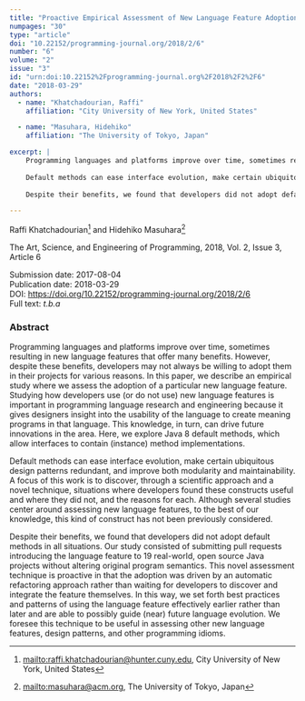 ```yaml
---
title: "Proactive Empirical Assessment of New Language Feature Adoption via Automated Refactoring: The Case of Java 8 Default Methods"
numpages: "30"
type: "article"
doi: "10.22152/programming-journal.org/2018/2/6"
number: "6"
volume: "2"
issue: "3"
id: "urn:doi:10.22152%2Fprogramming-journal.org%2F2018%2F2%2F6"
date: "2018-03-29"
authors: 
  - name: "Khatchadourian, Raffi"
    affiliation: "City University of New York, United States"

  - name: "Masuhara, Hidehiko"
    affiliation: "The University of Tokyo, Japan"

excerpt: |
    Programming languages and platforms improve over time, sometimes resulting in new language features that offer many benefits. However, despite these benefits, developers may not always be willing to adopt them in their projects for various reasons. In this paper, we describe an empirical study where we assess the adoption of a particular new language feature. Studying how developers use (or do not use) new language features is important in programming language research and engineering because it gives designers insight into the usability of the language to create meaning programs in that language. This knowledge, in turn, can drive future innovations in the area. Here, we explore Java 8 default methods, which allow interfaces to contain (instance) method implementations. 
    
    Default methods can ease interface evolution, make certain ubiquitous design patterns redundant, and improve both modularity and maintainability. A focus of this work is to discover, through a scientific approach and a novel technique, situations where developers found these constructs useful and where they did not, and the reasons for each. Although several studies center around assessing new language features, to the best of our knowledge, this kind of construct has not been previously considered.
    
    Despite their benefits, we found that developers did not adopt default methods in all situations. Our study consisted of submitting pull requests introducing the language feature to 19 real-world, open source Java projects without altering original program semantics. This novel assessment technique is proactive in that the adoption was driven by an automatic refactoring approach rather than waiting for developers to discover and integrate the feature themselves. In this way, we set forth best practices and patterns of using the language feature effectively earlier rather than later and are able to possibly guide (near) future language evolution. We foresee this technique to be useful in assessing other new language features, design patterns, and other programming idioms.

---
```

Raffi Khatchadourian[^1] and Hidehiko Masuhara[^2]

The Art, Science, and Engineering of Programming, 2018, Vol. 2, Issue 3, Article 6

Submission date: 2017-08-04  
Publication date: 2018-03-29  
DOI: <https://doi.org/10.22152/programming-journal.org/2018/2/6>  
Full text: *t.b.a*  


### Abstract
Programming languages and platforms improve over time, sometimes resulting in new language features that offer many benefits. However, despite these benefits, developers may not always be willing to adopt them in their projects for various reasons. In this paper, we describe an empirical study where we assess the adoption of a particular new language feature. Studying how developers use (or do not use) new language features is important in programming language research and engineering because it gives designers insight into the usability of the language to create meaning programs in that language. This knowledge, in turn, can drive future innovations in the area. Here, we explore Java 8 default methods, which allow interfaces to contain (instance) method implementations. 

Default methods can ease interface evolution, make certain ubiquitous design patterns redundant, and improve both modularity and maintainability. A focus of this work is to discover, through a scientific approach and a novel technique, situations where developers found these constructs useful and where they did not, and the reasons for each. Although several studies center around assessing new language features, to the best of our knowledge, this kind of construct has not been previously considered.

Despite their benefits, we found that developers did not adopt default methods in all situations. Our study consisted of submitting pull requests introducing the language feature to 19 real-world, open source Java projects without altering original program semantics. This novel assessment technique is proactive in that the adoption was driven by an automatic refactoring approach rather than waiting for developers to discover and integrate the feature themselves. In this way, we set forth best practices and patterns of using the language feature effectively earlier rather than later and are able to possibly guide (near) future language evolution. We foresee this technique to be useful in assessing other new language features, design patterns, and other programming idioms.


[^1]: <mailto:raffi.khatchadourian@hunter.cuny.edu>, City University of New York, United States
[^2]: <mailto:masuhara@acm.org>, The University of Tokyo, Japan
